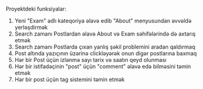 
Proyektdeki funksiyalar:

1) Yeni "Exam" adlı kateqoriya əlavə edib
 "About" menyusundan əvvəldə yerləşdirmək
2) Search zamanı Postlardan əlavə About
 və Exam səhifələrində də axtarış etmək 
3) Search zamanı Postlarda çıxan yanlış 
 şəkil problemini aradan qaldırmaq 
4) Post altında yazıçının üzərinə clickləyərək 
 onun digər postlarına baxmaq 
5) Hər bir Post üçün izlənmə sayı tarix
   və saatın qeyd olunması
6) Hər bir istifadəçinin "post" üçün 
  "comment" əlavə edə bilməsini təmin etmək 
7) Hər bir post üçün tag sistemini təmin etmək 
